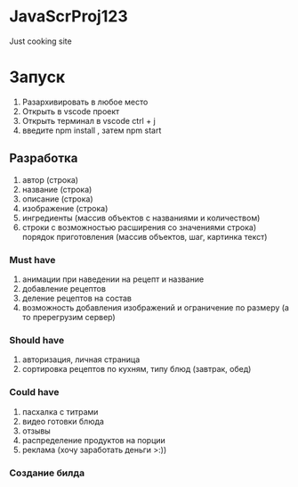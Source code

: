 # JavaScrProj123
Just cooking site

# Запуск
1) Разархивировать в любое место
2) Открыть в vscode проект
3) Открыть терминал в vscode ctrl + j
4) введите npm install , затем npm start

## Разработка
1. автор (строка)
2. название (строка)
3. описание (строка)
4. изображение (строка)
5. ингредиенты (массив объектов с названиями и количеством)
6. строки с возможностью расширения со значениями строка)
порядок приготовления (массив объектов, шаг, картинка текст)

### Must have
1. анимации при наведении на рецепт и название
2. добавление рецептов
3. деление рецептов на состав
4. возможность добавления изображений и ограничение по размеру (а то пререгрузим сервер)

### Should have
1. авторизация, личная страница
2. сортировка рецептов по кухням, типу блюд (завтрак, обед)

### Could have
1. пасхалка с титрами
2. видео готовки блюда
3. отзывы
4. распределение продуктов на порции
5. реклама (хочу заработать деньги >:))

### Создание билда
